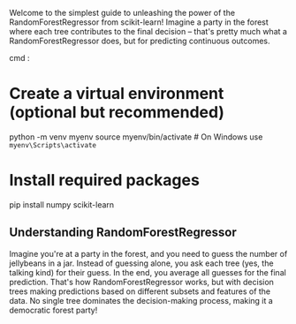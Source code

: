 Welcome to the simplest guide to unleashing the power of the RandomForestRegressor from scikit-learn! Imagine a party in the forest where each tree contributes to the final decision – that's pretty much what a RandomForestRegressor does,
but for predicting continuous outcomes.

cmd :
# Create a virtual environment (optional but recommended)
python -m venv myenv
source myenv/bin/activate  # On Windows use `myenv\Scripts\activate`

# Install required packages
pip install numpy scikit-learn


## Understanding RandomForestRegressor

Imagine you're at a party in the forest, and you need to guess the number of jellybeans in a jar.
Instead of guessing alone, you ask each tree (yes, the talking kind) for their guess. 
In the end, you average all guesses for the final prediction. That's how RandomForestRegressor works, but with decision trees making predictions based on different subsets and features of the data.
No single tree dominates the decision-making process, making it a democratic forest party!

